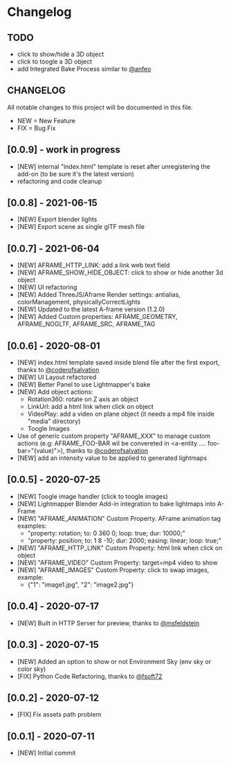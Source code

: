 # Changelog

## TODO
- click to show/hide a 3D object
- click to toogle a 3D object
- add Integrated Bake Process similar to [@anfeo](https://github.com/anfeo)

## CHANGELOG

All notable changes to this project will be documented in this file.

- NEW = New Feature
- FIX = Bug Fix

## [0.0.9] - work in progress

- [NEW] internal "index.html" template is reset after unregistering the add-on (to be sure it's the latest version)
- refactoring and code cleanup

## [0.0.8] - 2021-06-15
- [NEW] Export blender lights
- [NEW] Export scene as single glTF mesh file

## [0.0.7] - 2021-06-04

- [NEW] AFRAME_HTTP_LINK: add a link web text field
- [NEW] AFRAME_SHOW_HIDE_OBJECT: click to show or hide another 3d object
- [NEW] UI refactoring
- [NEW] Added ThreeJS/Aframe Render settings: antialias, colorManagement, physicallyCorrectLights
- [NEW] Updated to the latest A-frame version (1.2.0)
- [NEW] Added Custom properties: AFRAME_GEOMETRY, AFRAME_NOGLTF, AFRAME_SRC, AFRAME_TAG

## [0.0.6] - 2020-08-01

- [NEW] index.html template saved inside blend file after the first export, thanks to [@coderofsalvation](https://github.com/coderofsalvation)
- [NEW] UI Layout refactored
- [NEW] Better Panel to use Lightmapper's bake
- [NEW] Add object actions:
    - Rotation360: rotate on Z axis an object
    - LinkUrl: add a html link when click on object
    - VideoPlay: add a video on plane object (it needs a mp4 file inside "media" directory)
    - Toogle Images
- Use of generic custom property "AFRAME_XXX" to manage custom actions (e.g: AFRAME_FOO-BAR wil be convereted in <a-entity .... foo-bar="{value)">), thanks to [@coderofsalvation](https://github.com/coderofsalvation)
- [NEW] add an intensity value to be applied to generated lightmaps

## [0.0.5] - 2020-07-25

- [NEW] Toogle image handler (click to toogle images)
- [NEW] Lightmapper Blender Add-in integration to bake lightmaps into A-Frame
- [NEW] "AFRAME_ANIMATION" Custom Property. AFrame animation tag examples:
    - "property: rotation; to: 0 360 0; loop: true; dur: 10000;"
    - "property: position; to: 1 8 -10; dur: 2000; easing: linear; loop: true;"
- [NEW] "AFRAME_HTTP_LINK" Custom Property: html link when click on object       
- [NEW] "AFRAME_VIDEO" Custom Property: target=mp4 video to show
- [NEW] "AFRAME_IMAGES" Custom Property: click to swap images, example:
    - {"1": "image1.jpg", "2": "image2.jpg"}

## [0.0.4] - 2020-07-17

- [NEW] Built in HTTP Server for preview, thanks to [@msfeldstein](https://github.com/msfeldstein)

## [0.0.3] - 2020-07-15

- [NEW] Added an option to show or not Environment Sky (env sky or color sky)
- [FIX] Python Code Refactoring, thanks to [@fsoft72](https://github.com/fsoft72)

## [0.0.2] - 2020-07-12

- [FIX] Fix assets path problem

## [0.0.1] - 2020-07-11

- [NEW] Initial commit
